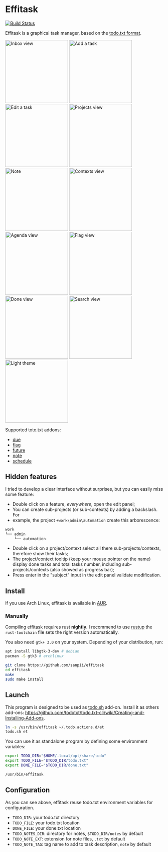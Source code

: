 # Effitask

[![Build Status](https://gitlab.com/sanpi/effitask/badges/master/build.svg)](https://gitlab.com/sanpi/effitask/commits/master)

Effitask is a graphical task manager, based on the [todo.txt
format](https://github.com/todotxt/todo.txt).

[<img title="Inbox view" src="https://raw.githubusercontent.com/sanpii/effitask/master/screenshots/inbox.png" width="200px" />](https://raw.githubusercontent.com/sanpii/effitask/master/screenshots/inbox.png)
[<img title="Add a task" src="https://raw.githubusercontent.com/sanpii/effitask/master/screenshots/add.png" width="200px" />](https://raw.githubusercontent.com/sanpii/effitask/master/screenshots/add.png)
[<img title="Edit a task" src="https://raw.githubusercontent.com/sanpii/effitask/master/screenshots/edit.png" width="200px" />](https://raw.githubusercontent.com/sanpii/effitask/master/screenshots/edit.png)
[<img title="Projects view" src="https://raw.githubusercontent.com/sanpii/effitask/master/screenshots/projects.png" width="200px" />](https://raw.githubusercontent.com/sanpii/effitask/master/screenshots/projects.png)
[<img title="Note" src="https://raw.githubusercontent.com/sanpii/effitask/master/screenshots/note.png" width="200px" />](https://raw.githubusercontent.com/sanpii/effitask/master/screenshots/note.png)
[<img title="Contexts view" src="https://raw.githubusercontent.com/sanpii/effitask/master/screenshots/contexts.png" width="200px" />](https://raw.githubusercontent.com/sanpii/effitask/master/screenshots/contexts.png)
[<img title="Agenda view" src="https://raw.githubusercontent.com/sanpii/effitask/master/screenshots/agenda.png" width="200px" />](https://raw.githubusercontent.com/sanpii/effitask/master/screenshots/agenda.png)
[<img title="Flag view" src="https://raw.githubusercontent.com/sanpii/effitask/master/screenshots/flag.png" width="200px" />](https://raw.githubusercontent.com/sanpii/effitask/master/screenshots/flag.png)
[<img title="Done view" src="https://raw.githubusercontent.com/sanpii/effitask/master/screenshots/done.png" width="200px" />](https://raw.githubusercontent.com/sanpii/effitask/master/screenshots/done.png)
[<img title="Search view" src="https://raw.githubusercontent.com/sanpii/effitask/master/screenshots/flag.png" width="200px" />](https://raw.githubusercontent.com/sanpii/effitask/master/screenshots/search.png)
[<img title="Light theme" src="https://raw.githubusercontent.com/sanpii/effitask/master/screenshots/theme-light.png" width="200px" />](https://raw.githubusercontent.com/sanpii/effitask/master/screenshots/theme-light.png)

Supported toto.txt addons:

* [due](https://github.com/rebeccamorgan/due)
* [flag](https://github.com/sanpii/my-dotfiles/blob/master/todo.actions.d/flag)
* [future](https://github.com/FND/todo.txt-cli/blob/extensions/futureTasks)
* [note](https://github.com/mgarrido/todo.txt-cli/tree/note/todo.actions.d)
* [schedule](https://github.com/FND/todo.txt-cli/blob/extensions/schedule)

## Hidden features

I tried to develop a clear interface without surprises, but you can easily
miss some feature:

* Double click on a feature, *everywhere*, open the edit panel;
* You can create sub-projects (or sub-contexts) by adding a backslash. For
* example, the project `+work\admin\automation` create this arborescence:

```txt
work
└── admin
    └── automation
```

* Double click on a project/context select all there sub-projects/contexts,
  therefore show their tasks;
* The project/context tooltip (keep your mouse pointer on the name) display done
  tasks and total tasks number, including sub-projects/contexts (also showed as
  progress bar);
* Press enter in the "subject" input in the edit panel validate modification.

## Install

If you use Arch Linux, effitask is available in
[AUR](https://aur.archlinux.org/packages/effitask/).

### Manually

Compiling effitask requires rust **nightly**. I recommend to use
[rustup](https://rustup.rs/) the `rust-toolchain` file sets the right version
automatically.

You also need `gtk+ 3.0` on your system. Depending of your distribution, run:

```bash
apt install libgtk-3-dev # debian
pacman -S gtk3 # archlinux
```

```bash
git clone https://github.com/sanpii/effitask
cd effitask
make
sudo make install
```

## Launch

This program is designed to be used as
[todo.sh](https://github.com/todotxt/todo.txt-cli) add-on. Install it as others
add-ons:
<https://github.com/todotxt/todo.txt-cli/wiki/Creating-and-Installing-Add-ons>.

```bash
ln -s /usr/bin/effitask ~/.todo.actions.d/et
todo.sh et
```

You can use it as standalone program by defining some environment variables:

```bash
export TODO_DIR="$HOME/.local/opt/share/todo"
export TODO_FILE="$TODO_DIR/todo.txt"
export DONE_FILE="$TODO_DIR/done.txt"

/usr/bin/effitask
```

## Configuration

As you can see above, effitask reuse todo.txt environment variables for
configuration.

* `TODO_DIR`: your todo.txt directory
* `TODO_FILE`: your todo.txt location
* `DONE_FILE`: your done.txt location
* `TODO_NOTES_DIR`: directory for notes, `$TODO_DIR/notes` by default
* `TODO_NOTE_EXT`: extension for note files, `.txt` by default
* `TODO_NOTE_TAG`: tag name to add to task description, `note` by default
